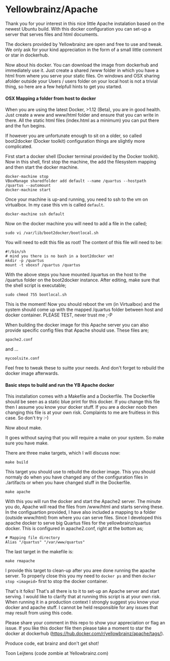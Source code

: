 # Yellowbrainz/Apache

Thank you for your interest in this nice little Apache instalation based on the newest Ubuntu build. With this docker configuration you can set-up a server that serves files and html documents.

The dockers provided by Yellowbrainz are open and free to use and tweak. We only ask for your kind appreciation in the form of a small little comment or star in dockerhub.

Now about his docker. You can download the image from dockerhub and immediately use it. Just create a shared /www folder in which you have a html from where you serve your static files. On windows and OSX sharing  afolder outside your Users / users folder on your local host is not a trivial thing, so here are a few helpfull hints to get you started.

#### OSX Mapping a folder from host to docker

When you are using the latest Docker, >1.12 (Beta), you are in good health. Just create a www and www/html folder and ensure that you can write in there. All the static html files (index.html as a minimum) you can put there and the fun begins.

If however you are unfortunate enough to sit on a older, so called boot2docker (Docker toolkit) configuration things are slightly more complicated.

First start a docker shell (Docker terminal provided by the Docker toolkit).  Now in this shell, first stop the machine, the add the filesystem mapping and then start the docker machine.

```script
docker-machine stop
VBoxManage sharedfolder add default --name /quartus --hostpath /quartus --automount
docker-machine start
```

Once your machine is up-and running, you need to ssh to the vm on virtualbox. In my case this vm is called ```default```.

```script
docker-machine ssh default
```

Now on the docker machine you will need to add a file in the called;

```script
sudo vi /var/lib/boot2docker/bootlocal.sh
```

You will need to edit this file as root!  The content of this file will need to be:

```script
#!/bin/sh
# mind you there is no bash in a boot2docker vm!
mkdir -p /quartus
mount -t vboxsf /quartus /quartus
```

With the above steps you have mounted /quartus on the host to the /quartus folder on the boot2docker instance. After editing, make sure that the shell script is executable;

```script
sudo chmod 755 bootlocal.sh
```

This is the moment! Now you should reboot the vm (in Virtualbox) and the system should come up with the mapped /quartus folder between host and docker container. PLEASE TEST, never trust me ;-P

When building the docker image for this Apache server you can also provide specific config files that Apache should use. These files are;

```script
apache2.conf
```
and ...
```script
mycoolsite.conf
```

Feel free to tweak these to suitte your needs. And don't forget to rebuild the docker image afterwards.

#### Basic steps to build and run the YB Apache docker

This installation comes with a Makefile and a Dockerfile. The Dockerfile should be seen as a static blue print for this docker. If you change this file then I assume you know your docker stuff. If you are a docker noob then changing this file is at your own risk. Complaints to me are fruitless in this case. So don't try :-)

Now about make.

It goes without saying that you will require a make on your system. So make sure you have make.

There are three make targets, which I will discuss now:

```script
make build
```
This target you should use to rebuild the docker image. This you should normaly do when you have changed any of the configuration files in ./artifacts or when you have changed stuff in the Dockerfile.
```script
make apache
```
With this you will run the docker and start the Apache2 server. The minute you do, Apache will read the files from /www/html and starts serving these.
In the configuartion provided, I have also included a mapping to a folder (outside www/html) from where you can serve files. Since I developed this apache docker to serve big Quartus files for the yellowbrainz/quartus docker. This is configured in apache2.conf, right at the bottom as;

```script
# Mapping file directory
Alias "/quartus" "/var/www/quartus"
```
The last target in the makefile is:

```script
make rmapache
```

I provide this target to clean-up after you aree done running the apache server. To properly close this you my need to ```docker ps``` and then ```docker stop <imageid>``` first to stop the docker container.

That's it folks! That's all there is to it to set-up an Apache server and start serving.  I would like to clarify that at running this script is at your own risk. When running it in a production context I strongly suggest you know your docker and apache stuff. I cannot be held responsible for any issues that may result from using this code.

Please share your comment in this repo to show your appreciation or flag an issue. If you like this docker file then please take a moment to star the docker at dockerhub (https://hub.docker.com/r/yellowbrainz/apache/tags/).

Produce code, eat brainz and don't get shot!

Toon Leijtens (code zombie at Yellowbrainz.com)
